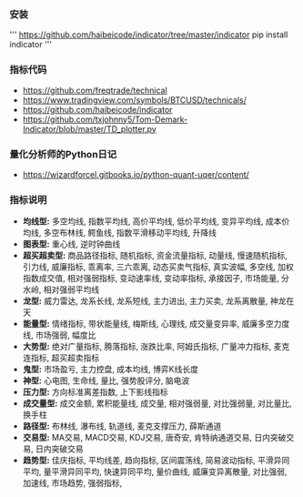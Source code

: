 ### 安装

'''
https://github.com/haibeicode/indicator/tree/master/indicator
pip install indicator
'''

### 指标代码

- https://github.com/freqtrade/technical
- https://www.tradingview.com/symbols/BTCUSD/technicals/
- https://github.com/haibeicode/indicator
- https://github.com/txjohnny5/Tom-Demark-Indicator/blob/master/TD_plotter.py

### 量化分析师的Python日记

- https://wizardforcel.gitbooks.io/python-quant-uqer/content/

### 指标说明

- **均线型:** 多空均线, 指数平均线, 高价平均线, 低价平均线, 变异平均线, 成本价均线, 多空布林线, 鳄鱼线, 指数平滑移动平均线, 升降线
- **图表型:** 重心线, 逆时钟曲线
- **超买超卖型:** 商品路径指标, 随机指标, 资金流量指标, 动量线, 慢速随机指标, 引力线, 威廉指标, 乖离率, 三六乖离, 动态买卖气指标, 真实波幅, 多空线, 加权指数成交值, 相对强弱指标, 变动速率线, 变动率指标, 承接因子, 市场能量, 分水岭, 相对强弱平均线
- **龙型:** 威力雷达, 龙系长线, 龙系短线, 主力进出, 主力买卖, 龙系离散量, 神龙在天
- **能量型:** 情绪指标, 带状能量线, 梅斯线, 心理线, 成交量变异率, 威廉多空力度线, 市场强弱, 幅度比
- **大势型:** 绝对广量指标, 腾落指标, 涨跌比率, 阿姆氏指标, 广量冲力指标, 麦克连指标, 超买超卖指标
- **鬼型:** 市场盈亏, 主力控盘, 成本均线, 博弈K线长度
- **神型:** 心电图, 生命线, 量比, 强势股评分, 脑电波
- **压力型:** 方向标准离差指数, 上下影线指标
- **成交量型:** 成交金额, 累积能量线, 成交量, 相对强弱量, 对比强弱量, 对比量比, 换手柱
- **路径型:** 布林线, 瀑布线, 轨道线, 麦克支撑压力, 薛斯通道
- **交易型:** MA交易, MACD交易, KDJ交易, 唐奇安, 肯特纳通道交易, 日内突破交易, 日内突破交易
- **趋势型:** 佳庆指标, 平均线差, 趋向指标, 区间震荡线, 简易波动指标, 平滑异同平均, 量平滑异同平均, 快速异同平均, 量价曲线, 威廉变异离散量, 对比强弱, 加速线, 市场趋势, 强弱指标,


